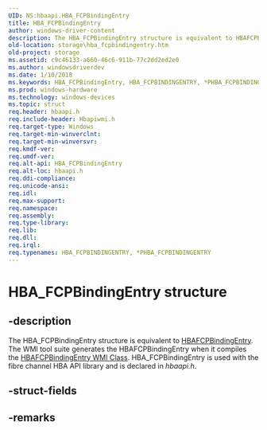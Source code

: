 ```yaml
---
UID: NS:hbaapi.HBA_FCPBindingEntry
title: HBA_FCPBindingEntry
author: windows-driver-content
description: The HBA_FCPBindingEntry structure is equivalent to HBAFCPBindingEntry.
old-location: storage\hba_fcpbindingentry.htm
old-project: storage
ms.assetid: c9c46133-a660-46c6-911b-77c2dd2ed2e0
ms.author: windowsdriverdev
ms.date: 1/10/2018
ms.keywords: HBA_FCPBindingEntry, HBA_FCPBINDINGENTRY, *PHBA_FCPBINDINGENTRY
ms.prod: windows-hardware
ms.technology: windows-devices
ms.topic: struct
req.header: hbaapi.h
req.include-header: Hbapiwmi.h
req.target-type: Windows
req.target-min-winverclnt: 
req.target-min-winversvr: 
req.kmdf-ver: 
req.umdf-ver: 
req.alt-api: HBA_FCPBindingEntry
req.alt-loc: hbaapi.h
req.ddi-compliance: 
req.unicode-ansi: 
req.idl: 
req.max-support: 
req.namespace: 
req.assembly: 
req.type-library: 
req.lib: 
req.dll: 
req.irql: 
req.typenames: HBA_FCPBINDINGENTRY, *PHBA_FCPBINDINGENTRY
---
```


# HBA_FCPBindingEntry structure



## -description
The HBA_FCPBindingEntry structure is equivalent to <a href="..\hbapiwmi\ns-hbapiwmi-_hbafcpbindingentry.md">HBAFCPBindingEntry</a>. The WMI tool suite generates the HBAFCPBindingEntry when it compiles the <a href="https://msdn.microsoft.com/library/windows/hardware/ff556037">HBAFCPBindingEntry WMI Class</a>.  HBA_FCPBindingEntry is used with the fibre channel HBA API library and is declared in <i>hbaapi.h</i>.



## -struct-fields


## -remarks
